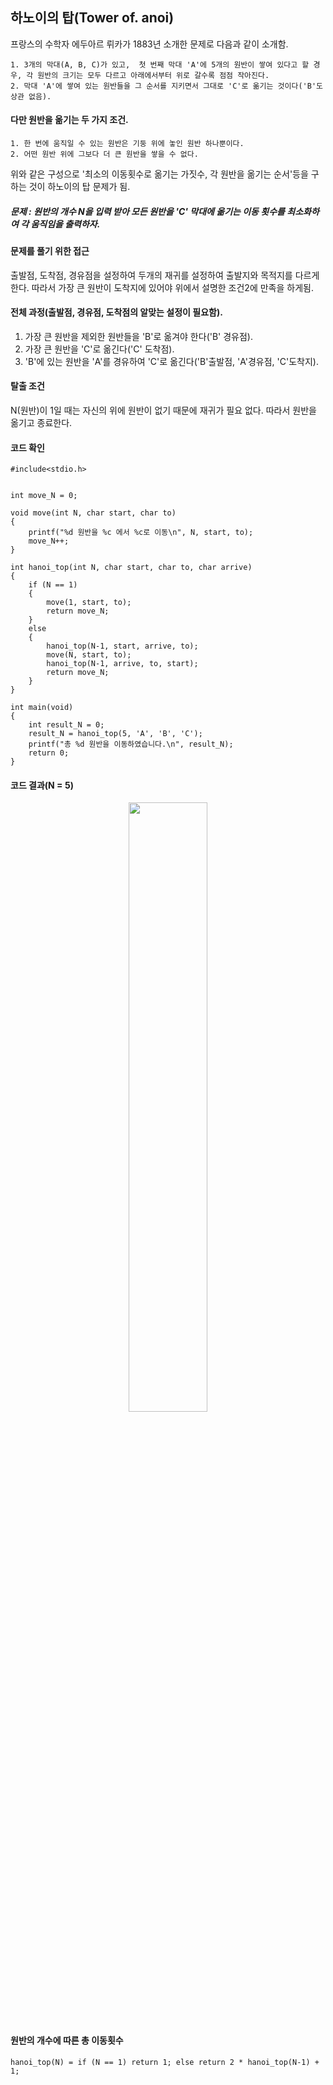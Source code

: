 
## 하노이의 탑(Tower of. anoi)
프랑스의 수학자 에두아르 뤼카가 1883년 소개한 문제로 다음과 같이 소개함.

    1. 3개의 막대(A, B, C)가 있고,  첫 번째 막대 'A'에 5개의 원반이 쌓여 있다고 할 경우, 각 원반의 크기는 모두 다르고 아래에서부터 위로 갈수록 점점 작아진다.
    2. 막대 'A'에 쌓여 있는 원반들을 그 순서를 지키면서 그대로 'C'로 옮기는 것이다('B'도 상관 없음).
    
#### 다만 원반을 옮기는 두 가지 조건.
    
    1. 한 번에 움직일 수 있는 원반은 기둥 위에 놓인 원반 하나뿐이다.
    2. 어떤 원반 위에 그보다 더 큰 원반을 쌓을 수 없다.
    
위와 같은 구성으로 '최소의 이동횟수로 옮기는 가짓수, 각 원반을 옮기는 순서'등을 구하는 것이 하노이의 탑 문제가 됨.

##### 문제 : 원반의 개수 N을 입력 받아 모든 원반을 'C' 막대에 옮기는 이동 횟수를 최소화하여 각 움직임을 출력하자.

#### 문제를 풀기 위한 접근
출발점, 도착점, 경유점을 설정하여 두개의 재귀를 설정하여 출발지와 목적지를 다르게 한다. 따라서 가장 큰 원반이 도착지에 있어야 위에서 설명한 조건2에 만족을 하게됨.

#### 전체 과정(출발점, 경유점, 도착점의 알맞는 설정이 필요함).
1. 가장 큰 원반을 제외한 원반들을 'B'로 옮겨야 한다('B' 경유점).
2. 가장 큰 원반을 'C'로 옮긴다('C' 도착점).
3. 'B'에 있는 원반을 'A'를 경유하여 'C'로 옮긴다('B'출발점, 'A'경유점, 'C'도착지).

#### 탈출 조건
N(원반)이 1일 때는 자신의 위에 원반이 없기 때문에 재귀가 필요 없다. 따라서 원반을 옮기고 종료한다.

#### 코드 확인

    #include<stdio.h>


    int move_N = 0;

    void move(int N, char start, char to)
    {
        printf("%d 원반을 %c 에서 %c로 이동\n", N, start, to);
        move_N++;
    }

    int hanoi_top(int N, char start, char to, char arrive)
    {
        if (N == 1)
        {
            move(1, start, to);
            return move_N;
        }
        else
        {
            hanoi_top(N-1, start, arrive, to);
            move(N, start, to);
            hanoi_top(N-1, arrive, to, start);
            return move_N;
        }
    }

    int main(void)
    {
        int result_N = 0;
        result_N = hanoi_top(5, 'A', 'B', 'C');
        printf("총 %d 원반을 이동하였습니다.\n", result_N);
        return 0;
    }

#### 코드 결과(N = 5)

<p align="center"><img src="https://user-images.githubusercontent.com/45933225/80090853-1e1f1500-859b-11ea-9987-55afd1080bfc.png" width="50%"></p>

#### 원반의 개수에 따른 총 이동횟수

    hanoi_top(N) = if (N == 1) return 1; else return 2 * hanoi_top(N-1) + 1;
